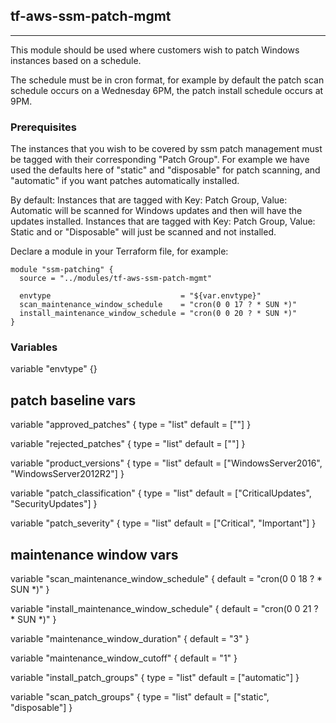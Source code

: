 ## tf-aws-ssm-patch-mgmt
-----

This module should be used where customers wish to patch Windows instances based on a schedule.

The schedule must be in cron format, for example by default the patch scan schedule occurs on a Wednesday 6PM, the patch install schedule occurs at 9PM.

### Prerequisites

The instances that you wish to be covered by ssm patch management must be tagged with their corresponding "Patch Group". For example we have used the defaults here of "static" and "disposable" for patch scanning, and "automatic" if you want patches automatically installed.

By default:
Instances that are tagged with Key: Patch Group, Value: Automatic will be scanned for Windows updates and then will have the updates installed.
Instances that are tagged with Key: Patch Group, Value: Static and or "Disposable" will just be scanned and not installed.

Declare a module in your Terraform file, for example:

    module "ssm-patching" {
      source = "../modules/tf-aws-ssm-patch-mgmt"

      envtype                             = "${var.envtype}"
      scan_maintenance_window_schedule    = "cron(0 0 17 ? * SUN *)"
      install_maintenance_window_schedule = "cron(0 0 20 ? * SUN *)"
    }



### Variables

variable "envtype" {}

## patch baseline vars

variable "approved_patches" {
  type    = "list"
  default = [""]
}

variable "rejected_patches" {
  type    = "list"
  default = [""]
}

variable "product_versions" {
  type    = "list"
  default = ["WindowsServer2016", "WindowsServer2012R2"]
}

variable "patch_classification" {
  type    = "list"
  default = ["CriticalUpdates", "SecurityUpdates"]
}

variable "patch_severity" {
  type    = "list"
  default = ["Critical", "Important"]
}

## maintenance window vars

variable "scan_maintenance_window_schedule" {
  default = "cron(0 0 18 ? * SUN *)"
}

variable "install_maintenance_window_schedule" {
  default = "cron(0 0 21 ? * SUN *)"
}

variable "maintenance_window_duration" {
  default = "3"
}

variable "maintenance_window_cutoff" {
  default = "1"
}

variable "install_patch_groups" {
  type    = "list"
  default = ["automatic"]
}

variable "scan_patch_groups" {
  type    = "list"
  default = ["static", "disposable"]
}
